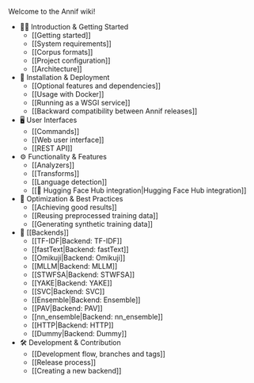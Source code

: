 Welcome to the Annif wiki!

* 🧑‍💻 Introduction & Getting Started
  * [[Getting started]]
  * [[System requirements]]
  * [[Corpus formats]]
  * [[Project configuration]]
  * [[Architecture]]
* 🚀 Installation & Deployment
  * [[Optional features and dependencies]]
  * [[Usage with Docker]]
  * [[Running as a WSGI service]]
  * [[Backward compatibility between Annif releases]]
* 🖥️ User Interfaces
  * [[Commands]]
  * [[Web user interface]]
  * [[REST API]]
* ⚙️ Functionality & Features
  * [[Analyzers]]
  * [[Transforms]]
  * [[Language detection]]
  * [[🤗 Hugging Face Hub integration|Hugging Face Hub integration]]
* 🎯 Optimization & Best Practices
  * [[Achieving good results]]
  * [[Reusing preprocessed training data]]
  * [[Generating synthetic training data]]
* 🧩 [[Backends]]
  * [[TF-IDF|Backend: TF-IDF]]
  * [[fastText|Backend: fastText]]
  * [[Omikuji|Backend: Omikuji]]
  * [[MLLM|Backend: MLLM]]
  * [[STWFSA|Backend: STWFSA]]
  * [[YAKE|Backend: YAKE]]
  * [[SVC|Backend: SVC]]
  * [[Ensemble|Backend: Ensemble]]
  * [[PAV|Backend: PAV]]
  * [[nn_ensemble|Backend: nn_ensemble]]
  * [[HTTP|Backend: HTTP]]
  * [[Dummy|Backend: Dummy]]
* 🛠️ Development & Contribution
  * [[Development flow, branches and tags]]
  * [[Release process]]
  * [[Creating a new backend]]
